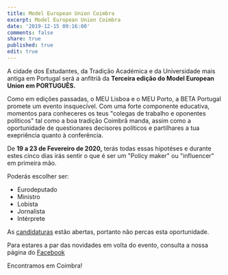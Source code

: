 ```yaml
---
title: Model European Union Coimbra
excerpt: Model European Union Coimbra
date: '2019-12-15 09:16:00'
comments: false
share: true
published: true
edit: true
---
```

A cidade dos Estudantes, da Tradição Académica e da Universidade mais antiga em Portugal será a anfitriã da **Terceira edição do Model European Union em PORTUGUÊS.**

Como em edições passadas, o MEU Lisboa e o MEU Porto, a BETA Portugal promete um evento insquecível. Com uma forte componente educativa, momentos para conheceres os teus "colegas de trabalho e oponentes políticos" tal como a boa tradição Coimbrã manda, assim como a oportunidade de questionares decisores políticos e partilhares a tua exepriência quanto à conferência.

De **19 a 23 de Fevereiro de 2020,** terás todas essas hipotéses e durante estes cinco dias irás sentir o que é ser um "Policy maker" ou "influencer" em primeira mão.

Poderás escolher ser:

* Eurodeputado
* Ministro
* Lobista
* Jornalista
* Intérprete

As [candidaturas](https://docs.google.com/forms/d/e/1FAIpQLSer3_DjARFnSfRXjzJzOIoLIQPpdJqt6FX1yc66o0KY56PYiA/viewform) estão abertas, portanto não percas esta oportunidade.

Para estares a par das novidades em volta do evento, consulta a nossa página do [Facebook](https://www.facebook.com/pg/betaportugal.official/posts/?ref=page_internal)

Encontramos em Coimbra!
